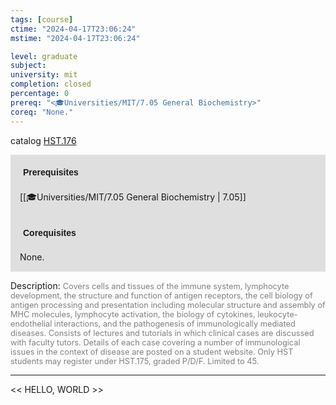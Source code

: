 ```yaml
---
tags: [course]
ctime: "2024-04-17T23:06:24"
mstime: "2024-04-17T23:06:24"

level: graduate
subject: 
university: mit
completion: closed
percentage: 0
prereq: "<🎓Universities/MIT/7.05 General Biochemistry>"
coreq: "None."
---
```


catalog [HST.176](http://student.mit.edu/catalog/mHSTa.html#HST.176)

<span style="display: block; padding: 15px; background-color: rgb(100, 100, 100, 0.2);"><font id="m_prereq3998_0" style="display: block; font-family: Arial, sans-serif; font-weight: bold; padding: 5px">Prerequisites</font><br><span id="prereq3998_0">[[🎓Universities/MIT/7.05 General Biochemistry | 7.05]]</span></span>
<span style="display: block; padding: 15px; background-color: rgb(100, 100, 100, 0.2);"><font id="m_coreq3998_0" style="display: block; font-family: Arial, sans-serif; font-weight: bold; padding: 5px">Corequisites</font><br><span id="coreq3998_0">None.</span></span>

<font style="">Description:</font>
<font style="color: grey; font-size: 0.8rem;">Covers cells and tissues of the immune system, lymphocyte development, the structure and function of antigen receptors, the cell biology of antigen processing and presentation including molecular structure and assembly of MHC molecules, lymphocyte activation, the biology of cytokines, leukocyte-endothelial interactions, and the pathogenesis of immunologically mediated diseases. Consists of lectures and tutorials in which clinical cases are discussed with faculty tutors. Details of each case covering a number of immunological issues in the context of disease are posted on a student website. Only HST students may register under HST.175, graded P/D/F. Limited to 45.</font>



---

<< HELLO, WORLD >>
